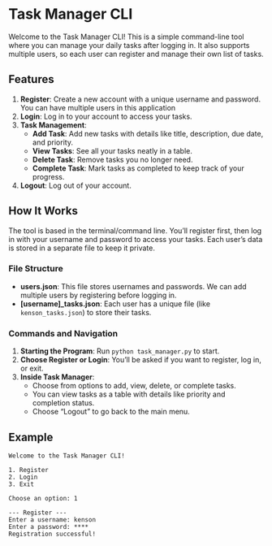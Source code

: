# Task Manager CLI

Welcome to the Task Manager CLI! This is a simple command-line tool where you can manage your daily tasks after logging in. It also supports multiple users, so each user can register and manage their own list of tasks.

## Features

1. **Register**: Create a new account with a unique username and password. You can have multiple users in this application
2. **Login**: Log in to your account to access your tasks.
3. **Task Management**:
   - **Add Task**: Add new tasks with details like title, description, due date, and priority.
   - **View Tasks**: See all your tasks neatly in a table.
   - **Delete Task**: Remove tasks you no longer need.
   - **Complete Task**: Mark tasks as completed to keep track of your progress.
4. **Logout**: Log out of your account.

## How It Works

The tool is based in the terminal/command line. You’ll register first, then log in with your username and password to access your tasks. Each user’s data is stored in a separate file to keep it private.

### File Structure

- **users.json**: This file stores usernames and passwords. We can add multiple users by registering before logging in.
- **[username]_tasks.json**: Each user has a unique file (like `kenson_tasks.json`) to store their tasks.

### Commands and Navigation

1. **Starting the Program**: Run `python task_manager.py` to start.
2. **Choose Register or Login**: You’ll be asked if you want to register, log in, or exit.
3. **Inside Task Manager**:
   - Choose from options to add, view, delete, or complete tasks.
   - You can view tasks as a table with details like priority and completion status. 
   - Choose “Logout” to go back to the main menu.

## Example

```plaintext
Welcome to the Task Manager CLI!

1. Register
2. Login
3. Exit

Choose an option: 1

--- Register ---
Enter a username: kenson
Enter a password: ****
Registration successful!
